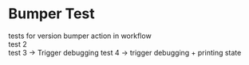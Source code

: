 # Bumper Test
tests for version bumper action in workflow\
test 2\
test 3 -> Trigger debugging
test 4 -> trigger debugging + printing state
